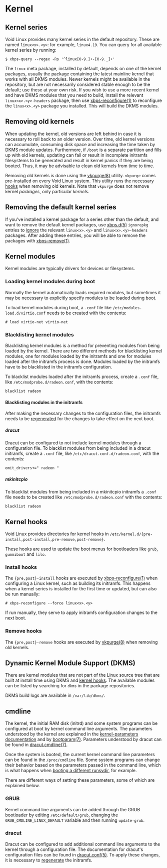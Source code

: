 # Kernel

## Kernel series

Void Linux provides many kernel series in the default repository. These are
named `linux<x>.<y>`: for example, `linux4.19`. You can query for all
available kernel series by running:

``` $ xbps-query --regex -Rs '^linux[0-9.]+-[0-9._]+' ```

The `linux` meta package, installed by default, depends on one of the kernel
packages, usually the package containing the latest mainline kernel that
works with all DKMS modules. Newer kernels might be available in the
repository, but are not necessarily considered stable enough to be the
default; use these at your own risk. If you wish to use a more recent kernel
and have DKMS modules that you need to build, install the relevant
`linux<x>.<y>-headers` package, then use
[xbps-reconfigure(1)](https://man.voidlinux.org/xbps-reconfigure.1) to
reconfigure the `linux<x>.<y>` package you installed. This will build the
DKMS modules.

## Removing old kernels

When updating the kernel, old versions are left behind in case it is
necessary to roll back to an older version. Over time, old kernel versions
can accumulate, consuming disk space and increasing the time taken by DKMS
module updates.  Furthermore, if `/boot` is a separate partition and fills
up with old kernels, updating can fail or result in incomplete initramfs
filesystems to be generated and result in kernel panics if they are being
booted. Thus, it may be advisable to clean old kernels from time to time.

Removing old kernels is done using the
[vkpurge(8)](https://man.voidlinux.org/vkpurge.8) utility. `vkpurge` comes
pre-installed on every Void Linux system. This utility runs the necessary
[hooks](#kernel-hooks) when removing old kernels. Note that `vkpurge` does
not remove kernel *packages*, only particular *kernels*.

## Removing the default kernel series

If you've installed a kernel package for a series other than the default,
and want to remove the default kernel packages, use
[xbps.d(5)](https://man.voidlinux.org/xbps.d.5) `ignorepkg` entries to
[ignore](../xbps/advanced-usage.md#ignoring-packages) the relevant
`linux<x>.<y>` and `linux<x>.<y>-headers` packages. After adding these
entries, you will be able to remove the packages with
[xbps-remove(1)](https://man.voidlinux.org/xbps-remove.1).

## Kernel modules

Kernel modules are typically drivers for devices or filesystems.

### Loading kernel modules during boot

Normally the kernel automatically loads required modules, but sometimes it
may be necessary to explicitly specify modules to be loaded during boot.

To load kernel modules during boot, a `.conf` file like
`/etc/modules-load.d/virtio.conf` needs to be created with the contents:

``` # load virtio-net virtio-net ```

### Blacklisting kernel modules

Blacklisting kernel modules is a method for preventing modules from being
loaded by the kernel. There are two different methods for blacklisting
kernel modules, one for modules loaded by the initramfs and one for modules
loaded after the initramfs process is done. Modules loaded by the initramfs
have to be blacklisted in the initramfs configuration.

To blacklist modules loaded after the initramfs process, create a `.conf`
file, like `/etc/modprobe.d/radeon.conf`, with the contents:

``` blacklist radeon ```

#### Blacklisting modules in the initramfs

After making the necessary changes to the configuration files, the initramfs
needs to be [regenerated](#kernel-hooks) for the changes to take effect on
the next boot.

##### dracut

Dracut can be configured to not include kernel modules through a
configuration file. To blacklist modules from being included in a dracut
initramfs, create a `.conf` file, like `/etc/dracut.conf.d/radeon.conf`,
with the contents:

``` omit_drivers+=" radeon " ```

##### mkinitcpio

To blacklist modules from being included in a mkinitcpio initramfs a `.conf`
file needs to be created like `/etc/modprobe.d/radeon.conf` with the
contents:

``` blacklist radeon ```

## Kernel hooks

Void Linux provides directories for kernel hooks in
`/etc/kernel.d/{pre-install,post-install,pre-remove,post-remove}`.

These hooks are used to update the boot menus for bootloaders like `grub`,
`gummiboot` and `lilo`.

### Install hooks

The `{pre,post}-install` hooks are executed by
[xbps-reconfigure(1)](https://man.voidlinux.org/xbps-reconfigure.1) when
configuring a Linux kernel, such as building its initramfs. This happens
when a kernel series is installed for the first time or updated, but can
also be run manually:

``` # xbps-reconfigure --force linux<x>.<y> ```

If run manually, they serve to apply initramfs configuration changes to the
next boot.

### Remove hooks

The `{pre,post}-remove` hooks are executed by
[vkpurge(8)](https://man.voidlinux.org/vkpurge.8) when removing old kernels.

## Dynamic Kernel Module Support (DKMS)

There are kernel modules that are not part of the Linux source tree that are
built at install time using DKMS and [kernel hooks](#kernel-hooks). The
available modules can be listed by searching for `dkms` in the package
repositories.

DKMS build logs are available in `/var/lib/dkms/`.

## cmdline

The kernel, the initial RAM disk (initrd) and some system programs can be
configured at boot by kernel command line arguments. The parameters
understood by the kernel are explained in the [kernel-parameters
documentation](https://www.kernel.org/doc/html/latest/admin-guide/kernel-parameters.html)
and by [bootparam(7)](https://man.voidlinux.org/bootparam.7). Parameters
understood by dracut can be found in
[dracut.cmdline(7)](https://man.voidlinux.org/dracut.cmdline.7).

Once the system is booted, the current kernel command line parameters can be
found in the `/proc/cmdline` file. Some system programs can change their
behavior based on the parameters passed in the command line, which is what
happens when [booting a different
runsvdir](./services/index.md#booting-a-different-runsvdir), for example.

There are different ways of setting these parameters, some of which are
explained below.

### GRUB

Kernel command line arguments can be added through the GRUB bootloader by
editing `/etc/default/grub`, changing the `GRUB_CMDLINE_LINUX_DEFAULT`
variable and then running `update-grub`.

### dracut

Dracut can be configured to add additional command line arguments to the
kernel through a configuration file. The documentation for dracut's
configuration files can be found in
[dracut.conf(5)](https://man.voidlinux.org/dracut.conf.5). To apply these
changes, it is necessary to [regenerate](#kernel-hooks) the initramfs.
